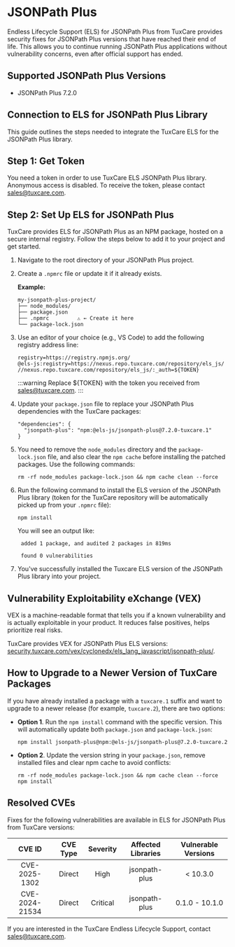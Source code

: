 # JSONPath Plus

Endless Lifecycle Support (ELS) for JSONPath Plus from TuxCare provides security fixes for JSONPath Plus versions that have reached their end of life. This allows you to continue running JSONPath Plus applications without vulnerability concerns, even after official support has ended.

## Supported JSONPath Plus Versions

* JSONPath Plus 7.2.0

## Connection to ELS for JSONPath Plus Library

This guide outlines the steps needed to integrate the TuxCare ELS for the JSONPath Plus library.

## Step 1: Get Token

You need a token in order to use TuxCare ELS JSONPath Plus library. Anonymous access is disabled. To receive the token, please contact [sales@tuxcare.com](mailto:sales@tuxcare.com).

## Step 2: Set Up ELS for JSONPath Plus

TuxCare provides ELS for JSONPath Plus as an NPM package, hosted on a secure internal registry. Follow the steps below to add it to your project and get started.

1. Navigate to the root directory of your JSONPath Plus project.
2. Create a `.npmrc` file or update it if it already exists.

   **Example:**

   ```text
   my-jsonpath-plus-project/
   ├── node_modules/
   ├── package.json
   ├── .npmrc         ⚠️ ← Create it here
   └── package-lock.json
   ```

3. Use an editor of your choice (e.g., VS Code) to add the following registry address line:

   <CodeWithCopy>

   ```text
   registry=https://registry.npmjs.org/
   @els-js:registry=https://nexus.repo.tuxcare.com/repository/els_js/
   //nexus.repo.tuxcare.com/repository/els_js/:_auth=${TOKEN}
   ```

   </CodeWithCopy>

   :::warning
   Replace ${TOKEN} with the token you received from [sales@tuxcare.com](mailto:sales@tuxcare.com).
   :::

4. Update your `package.json` file to replace your JSONPath Plus dependencies with the TuxCare packages:

   <CodeWithCopy>

   ```text
   "dependencies": {
     "jsonpath-plus": "npm:@els-js/jsonpath-plus@7.2.0-tuxcare.1"
   }
   ```

   </CodeWithCopy>

5. You need to remove the `node_modules` directory and the `package-lock.json` file, and also clear the `npm cache` before installing the patched packages. Use the following commands:
   
   <CodeWithCopy>

   ```text
   rm -rf node_modules package-lock.json && npm cache clean --force
   ```

   </CodeWithCopy>

6. Run the following command to install the ELS version of the JSONPath Plus library (token for the TuxCare repository will be automatically picked up from your `.npmrc` file):

   <CodeWithCopy>

   ```text
   npm install
   ```

   </CodeWithCopy>

   You will see an output like:

   ```text
    added 1 package, and audited 2 packages in 819ms

    found 0 vulnerabilities
   ```

7. You've successfully installed the Tuxcare ELS version of the JSONPath Plus library into your project.

## Vulnerability Exploitability eXchange (VEX) 

VEX is a machine-readable format that tells you if a known vulnerability and is actually exploitable in your product. It reduces false positives, helps prioritize real risks.

TuxCare provides VEX for JSONPath Plus ELS versions: [security.tuxcare.com/vex/cyclonedx/els_lang_javascript/jsonpath-plus/](https://security.tuxcare.com/vex/cyclonedx/els_lang_javascript/jsonpath-plus/).

## How to Upgrade to a Newer Version of TuxCare Packages

If you have already installed a package with a `tuxcare.1` suffix and want to upgrade to a newer release (for example, `tuxcare.2`), there are two options:

* **Option 1**. Run the `npm install` command with the specific version. This will automatically update both `package.json` and `package-lock.json`:

  <CodeWithCopy>

  ```text
  npm install jsonpath-plus@npm:@els-js/jsonpath-plus@7.2.0-tuxcare.2
  ```

  </CodeWithCopy>

* **Option 2**. Update the version string in your `package.json`, remove installed files and clear npm cache to avoid conflicts:

  <CodeWithCopy>

  ```text
  rm -rf node_modules package-lock.json && npm cache clean --force
  npm install
  ```

  </CodeWithCopy>

## Resolved CVEs

Fixes for the following vulnerabilities are available in ELS for JSONPath Plus from TuxCare versions:

| CVE ID         | CVE Type | Severity | Affected Libraries | Vulnerable Versions |
| :------------: | :------: |:--------:|:------------------:| :----------------: |
| CVE-2025-1302  | Direct   | High     | jsonpath-plus     | < 10.3.0          |
| CVE-2024-21534 | Direct   | Critical | jsonpath-plus     | 0.1.0 - 10.1.0    |

If you are interested in the TuxCare Endless Lifecycle Support, contact [sales@tuxcare.com](mailto:sales@tuxcare.com).
